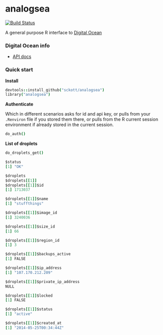 analogsea
=======

[![Build Status](https://api.travis-ci.org/sckott/analogsea.png)](https://travis-ci.org/sckott/analogsea)

A general purpose R interface to [Digital Ocean](https://www.digitalocean.com/)

### Digital Ocean info

+ [API docs](https://developers.digitalocean.com/)

### Quick start

__Install__

```coffee
devtools::install_github("sckott/analogsea")
library("analogsea")
```

__Authenticate__

Which in different scenarios asks for id and api key, or pulls from your `.Renviron` file if you stored them there, or pulls from the R current session environment if already stored in the current session.

```coffee
do_auth()
```

__List of droplets__

```coffee
do_droplets_get()
```

```coffee
$status
[1] "OK"

$droplets
$droplets[[1]]
$droplets[[1]]$id
[1] 1713037

$droplets[[1]]$name
[1] "stuffthings"

$droplets[[1]]$image_id
[1] 3240036

$droplets[[1]]$size_id
[1] 66

$droplets[[1]]$region_id
[1] 3

$droplets[[1]]$backups_active
[1] FALSE

$droplets[[1]]$ip_address
[1] "107.170.212.209"

$droplets[[1]]$private_ip_address
NULL

$droplets[[1]]$locked
[1] FALSE

$droplets[[1]]$status
[1] "active"

$droplets[[1]]$created_at
[1] "2014-05-25T00:34:44Z"
```
